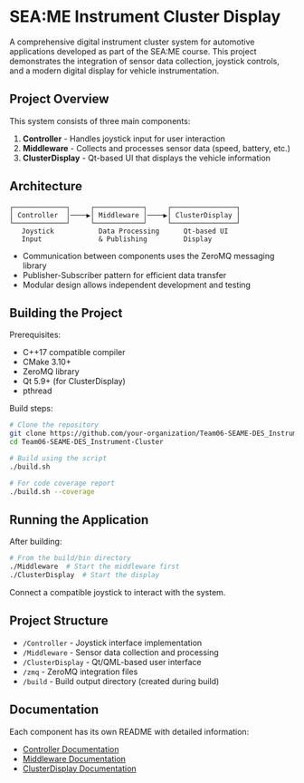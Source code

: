 # SEA:ME Instrument Cluster Display

A comprehensive digital instrument cluster system for automotive applications developed as part of the SEA:ME course. This project demonstrates the integration of sensor data collection, joystick controls, and a modern digital display for vehicle instrumentation.

## Project Overview

This system consists of three main components:

1. **Controller** - Handles joystick input for user interaction
2. **Middleware** - Collects and processes sensor data (speed, battery, etc.)
3. **ClusterDisplay** - Qt-based UI that displays the vehicle information

## Architecture

```
┌─────────────┐     ┌────────────┐     ┌────────────────┐
│ Controller  │────▶│ Middleware │────▶│ ClusterDisplay │
└─────────────┘     └────────────┘     └────────────────┘
   Joystick           Data Processing      Qt-based UI
   Input              & Publishing         Display
```

- Communication between components uses the ZeroMQ messaging library
- Publisher-Subscriber pattern for efficient data transfer
- Modular design allows independent development and testing

## Building the Project

Prerequisites:
- C++17 compatible compiler
- CMake 3.10+
- ZeroMQ library
- Qt 5.9+ (for ClusterDisplay)
- pthread

Build steps:
```bash
# Clone the repository
git clone https://github.com/your-organization/Team06-SEAME-DES_Instrument-Cluster.git
cd Team06-SEAME-DES_Instrument-Cluster

# Build using the script
./build.sh

# For code coverage report
./build.sh --coverage
```

## Running the Application

After building:
```bash
# From the build/bin directory
./Middleware  # Start the middleware first
./ClusterDisplay  # Start the display
```

Connect a compatible joystick to interact with the system.

## Project Structure

- `/Controller` - Joystick interface implementation
- `/Middleware` - Sensor data collection and processing
- `/ClusterDisplay` - Qt/QML-based user interface
- `/zmq` - ZeroMQ integration files
- `/build` - Build output directory (created during build)

## Documentation

Each component has its own README with detailed information:
- [Controller Documentation](Controller/README.md)
- [Middleware Documentation](Middleware/README.md)
- [ClusterDisplay Documentation](ClusterDisplay/README.md)
